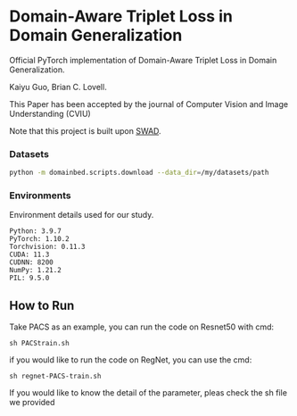 # Domain-Aware Triplet Loss in Domain Generalization

Official PyTorch implementation of Domain-Aware Triplet Loss in Domain Generalization.

Kaiyu Guo, Brian C. Lovell.

This Paper has been accepted by the journal of Computer Vision and Image Understanding (CVIU)

Note that this project is built upon [SWAD](https://github.com/khanrc/swad).


### Datasets

```sh
python -m domainbed.scripts.download --data_dir=/my/datasets/path
```
### Environments

Environment details used for our study.

```
Python: 3.9.7
PyTorch: 1.10.2
Torchvision: 0.11.3
CUDA: 11.3
CUDNN: 8200
NumPy: 1.21.2
PIL: 9.5.0
```
## How to Run
Take PACS as an example, you can run the code on Resnet50 with cmd:
```
sh PACStrain.sh
```
if you would like to run the code on RegNet, you can use the cmd:
```
sh regnet-PACS-train.sh
```
If you would like to know the detail of the parameter, pleas check the sh file we provided

